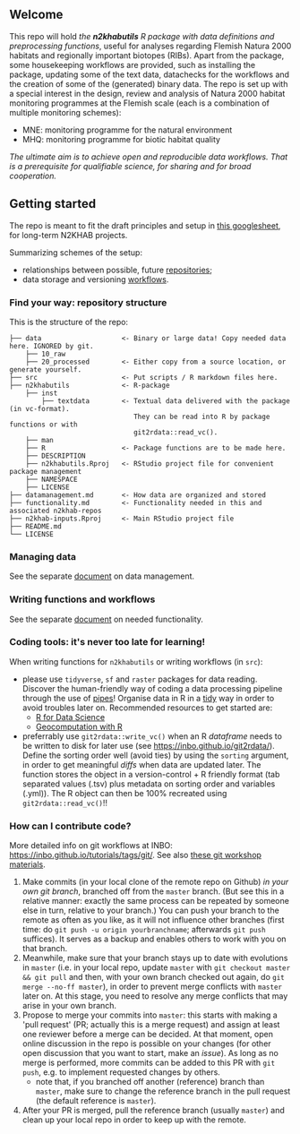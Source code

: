 ## Welcome

This repo will hold _the **n2khabutils** R package with data definitions and preprocessing functions_, useful for analyses regarding Flemish Natura 2000 habitats and regionally important biotopes (RIBs).
Apart from the package, some housekeeping workflows are provided, such as installing the package, updating some of the text data, datachecks for the workflows and the creation of some of the (generated) binary data.
The repo is set up with a special interest in the design, review and analysis of Natura 2000 habitat monitoring programmes at the Flemish scale (each is a combination of multiple monitoring schemes):

- MNE: monitoring programme for the natural environment
- MHQ: monitoring programme for biotic habitat quality

_The ultimate aim is to achieve open and reproducible data workflows. That is a prerequisite for qualifiable science, for sharing and for broad cooperation._


## Getting started

The repo is meant to fit the draft principles and setup in [this googlesheet](https://docs.google.com/spreadsheets/d/18U4AmiMnnApbgQTnfWbeZ3dAH3_4ISxUob_SX-maKV8), for long-term N2KHAB projects.

Summarizing schemes of the setup:

- relationships between possible, future [repositories](https://drive.google.com/open?id=1RQsjxch0YKdqJSPIDjCG_wEbYTlP3oDv);
- data storage and versioning [workflows](https://drive.google.com/open?id=1xZz9f9n8zSUxBJvW6WEFLyDK7Ya0u4iN).

### Find your way: repository structure

This is the structure of the repo:

```
├── data                    <- Binary or large data! Copy needed data here. IGNORED by git.
    ├── 10_raw
    ├── 20_processed        <- Either copy from a source location, or generate yourself.
├── src                     <- Put scripts / R markdown files here.
├── n2khabutils             <- R-package
    ├── inst
        ├── textdata        <- Textual data delivered with the package (in vc-format).
                               They can be read into R by package functions or with
                               git2rdata::read_vc().
    ├── man
    ├── R                   <- Package functions are to be made here.
    ├── DESCRIPTION
    ├── n2khabutils.Rproj   <- RStudio project file for convenient package management
    ├── NAMESPACE
    ├── LICENSE
├── datamanagement.md       <- How data are organized and stored
├── functionality.md        <- Functionality needed in this and associated n2khab-repos
├── n2khab-inputs.Rproj     <- Main RStudio project file
├── README.md
└── LICENSE
```

### Managing data

See the separate [document](datamanagement.md) on data management.


### Writing functions and workflows

See the separate [document](functionality.md) on needed functionality.


### Coding tools: it's never too late for learning!

When writing functions for `n2khabutils` or writing workflows (in `src`):

- please use `tidyverse`, `sf` and `raster` packages for data reading.
Discover the human-friendly way of coding a data processing pipeline through the use of [pipes](https://r4ds.had.co.nz/pipes.html)!
Organise data in R in a [tidy](https://r4ds.had.co.nz/tidy-data.html#tidy-data-1) way in order to avoid troubles later on.
Recommended resources to get started are:
    - [R for Data Science](https://r4ds.had.co.nz/)
    - [Geocomputation with R](https://geocompr.robinlovelace.net)
- preferrably use `git2rdata::write_vc()` when an R _dataframe_ needs to be written to disk for later use (see <https://inbo.github.io/git2rdata/>).
Define the sorting order well (avoid ties) by using the `sorting` argument, in order to get meaningful _diffs_ when data are updated later.
The function stores the object in a version-control + R friendly format (tab separated values (.tsv) plus metadata on sorting order and variables (.yml)).
The R object can then be 100% recreated using `git2rdata::read_vc()`!!


### How can I contribute code?

More detailed info on git workflows at INBO: <https://inbo.github.io/tutorials/tags/git/>.
See also [these git workshop materials](https://inbo.github.io/git-course/index.html).

1. Make commits (in your local clone of the remote repo on Github) _in your own git branch_, branched off from the `master` branch.
(But see this in a relative manner: exactly the same process can be repeated by someone else in turn, relative to your branch.)
You can push your branch to the remote as often as you like, as it will not influence other branches (first time: do `git push -u origin yourbranchname`; afterwards `git push` suffices). It serves as a backup and enables others to work with you on that branch.
1. Meanwhile, make sure that your branch stays up to date with evolutions in `master` (i.e. in your local repo, update `master` with `git checkout master && git pull` and then, with your own branch checked out again, do `git merge --no-ff master`), in order to prevent merge conflicts with `master` later on.
At this stage, you need to resolve any merge conflicts that may arise in your own branch.
1. Propose to merge your commits into `master`: this starts with making a 'pull request' (PR; actually this is a merge request) and assign at least one reviewer before a merge can be decided. At that moment, open online discussion in the repo is possible on your changes (for other open discussion that you want to start, make an _issue_). As long as no merge is performed, more commits can be added to this PR with `git push`, e.g. to implement requested changes by others.
    - note that, if you branched off another (reference) branch than `master`, make sure to change the reference branch in the pull request (the default reference is `master`).
1. After your PR is merged, pull the reference branch (usually `master`) and clean up your local repo in order to keep up with the remote.

